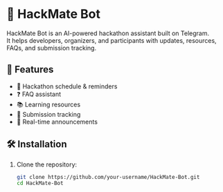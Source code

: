 
# 🤖 HackMate Bot

HackMate Bot is an AI-powered hackathon assistant built on Telegram.  
It helps developers, organizers, and participants with updates, resources, FAQs, and submission tracking.

## 🚀 Features
- 📅 Hackathon schedule & reminders  
- ❓ FAQ assistant  
- 📚 Learning resources  
- 📝 Submission tracking  
- 🔔 Real-time announcements  

## 🛠️ Installation

1. Clone the repository:
   ```bash
   git clone https://github.com/your-username/HackMate-Bot.git
   cd HackMate-Bot
